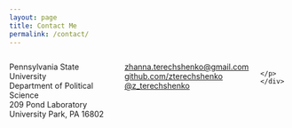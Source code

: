 ```yaml
---
layout: page
title: Contact Me
permalink: /contact/
---
```

<div class="row" margin-bottom="3rem">
    <div class="six columns">
        <p>Pennsylvania State University <br> Department of Political Science
        <br> 209 Pond Laboratory <br> University Park, PA 16802</p>
        <p>
        <a href="mailto:zhanna.terechshenko@gmail.com">zhanna.terechshenko@gmail.com</a><br>
        <a href="https://github.com/zterechshenko">github.com/zterechshenko</a><br>
        <a href="https://twitter.com/z_terechshenko">@z_terechshenko</a><br>

        </p>
    </div>

</div>